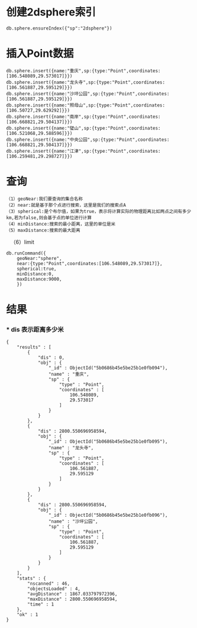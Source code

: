 # 创建2dsphere索引
    db.sphere.ensureIndex({"sp":"2dsphere"})
 
# 插入Point数据
    db.sphere.insert({name:"重庆",sp:{type:"Point",coordinates:[106.548089,29.573017]}})
    db.sphere.insert({name:"龙头寺",sp:{type:"Point",coordinates:[106.561887,29.595129]}})
    db.sphere.insert({name:"沙坪公园",sp:{type:"Point",coordinates:[106.561887,29.595129]}})
    db.sphere.insert({name:"照母山",sp:{type:"Point",coordinates:[106.50727,29.629292]}})
    db.sphere.insert({name:"南岸",sp:{type:"Point",coordinates:[106.668821,29.504137]}})
    db.sphere.insert({name:"璧山",sp:{type:"Point",coordinates:[106.521068,29.588596]}})
    db.sphere.insert({name:"中央公园",sp:{type:"Point",coordinates:[106.668821,29.504137]}})
    db.sphere.insert({name:"江津",sp:{type:"Point",coordinates:[106.259481,29.298727]}})

# 查询
    （1）geoNear:我们要查询的集合名称 
    （2）near:就是基于那个点进行搜索，这里是我们的搜索点A 
    （3）spherical:是个布尔值，如果为true，表示将计算实际的物理距离比如两点之间有多少km,若为false,则会基于点的单位进行计算 
    （4）minDistance:搜索的最小距离，这里的单位是米 
    （5）maxDistance:搜索的最大距离
    （6）limit 

    db.runCommand({
        geoNear:"sphere",
        near:{type:"Point",coordinates:[106.548089,29.573017]},
        spherical:true,
        minDistance:0,
        maxDistance:9000,
        })

# 结果
### * dis 表示距离多少米
    {
    	"results" : [
    		{
    			"dis" : 0,
    			"obj" : {
    				"_id" : ObjectId("5b0686b45e5be25b1e0fb094"),
    				"name" : "重庆",
    				"sp" : {
    					"type" : "Point",
    					"coordinates" : [
    						106.548089,
    						29.573017
    					]
    				}
    			}
    		},
    		{
    			"dis" : 2800.550696958594,
    			"obj" : {
    				"_id" : ObjectId("5b0686b45e5be25b1e0fb095"),
    				"name" : "龙头寺",
    				"sp" : {
    					"type" : "Point",
    					"coordinates" : [
    						106.561887,
    						29.595129
    					]
    				}
    			}
    		},
    		{
    			"dis" : 2800.550696958594,
    			"obj" : {
    				"_id" : ObjectId("5b0686b45e5be25b1e0fb096"),
    				"name" : "沙坪公园",
    				"sp" : {
    					"type" : "Point",
    					"coordinates" : [
    						106.561887,
    						29.595129
    					]
    				}
    			}
    		}
    	],
    	"stats" : {
    		"nscanned" : 46,
    		"objectsLoaded" : 4,
    		"avgDistance" : 1867.033797972396,
    		"maxDistance" : 2800.550696958594,
    		"time" : 1
    	},
    	"ok" : 1
    }
